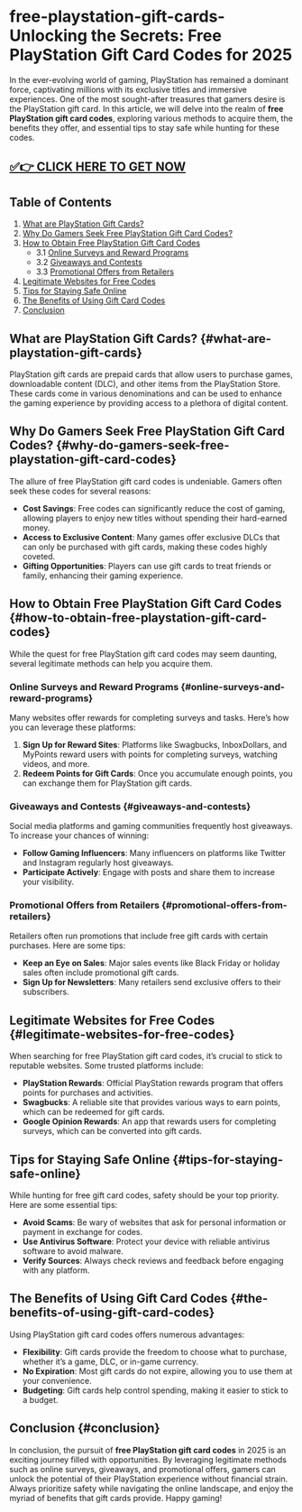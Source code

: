 # free-playstation-gift-cards-Unlocking the Secrets: Free PlayStation Gift Card Codes for 2025

In the ever-evolving world of gaming, PlayStation has remained a dominant force, captivating millions with its exclusive titles and immersive experiences. One of the most sought-after treasures that gamers desire is the PlayStation gift card. In this article, we will delve into the realm of **free PlayStation gift card codes**, exploring various methods to acquire them, the benefits they offer, and essential tips to stay safe while hunting for these codes.


## [✅👉 CLICK HERE TO GET NOW](https://ebdsolutionx.com/alloffer/) ## 

## Table of Contents
1. [What are PlayStation Gift Cards?](#what-are-playstation-gift-cards)
2. [Why Do Gamers Seek Free PlayStation Gift Card Codes?](#why-do-gamers-seek-free-playstation-gift-card-codes)
3. [How to Obtain Free PlayStation Gift Card Codes](#how-to-obtain-free-playstation-gift-card-codes)
   - 3.1 [Online Surveys and Reward Programs](#online-surveys-and-reward-programs)
   - 3.2 [Giveaways and Contests](#giveaways-and-contests)
   - 3.3 [Promotional Offers from Retailers](#promotional-offers-from-retailers)
4. [Legitimate Websites for Free Codes](#legitimate-websites-for-free-codes)
5. [Tips for Staying Safe Online](#tips-for-staying-safe-online)
6. [The Benefits of Using Gift Card Codes](#the-benefits-of-using-gift-card-codes)
7. [Conclusion](#conclusion)

## What are PlayStation Gift Cards? {#what-are-playstation-gift-cards}

PlayStation gift cards are prepaid cards that allow users to purchase games, downloadable content (DLC), and other items from the PlayStation Store. These cards come in various denominations and can be used to enhance the gaming experience by providing access to a plethora of digital content.

## Why Do Gamers Seek Free PlayStation Gift Card Codes? {#why-do-gamers-seek-free-playstation-gift-card-codes}

The allure of free PlayStation gift card codes is undeniable. Gamers often seek these codes for several reasons:

- **Cost Savings**: Free codes can significantly reduce the cost of gaming, allowing players to enjoy new titles without spending their hard-earned money.
- **Access to Exclusive Content**: Many games offer exclusive DLCs that can only be purchased with gift cards, making these codes highly coveted.
- **Gifting Opportunities**: Players can use gift cards to treat friends or family, enhancing their gaming experience.

## How to Obtain Free PlayStation Gift Card Codes {#how-to-obtain-free-playstation-gift-card-codes}

While the quest for free PlayStation gift card codes may seem daunting, several legitimate methods can help you acquire them.

### Online Surveys and Reward Programs {#online-surveys-and-reward-programs}

Many websites offer rewards for completing surveys and tasks. Here’s how you can leverage these platforms:

1. **Sign Up for Reward Sites**: Platforms like Swagbucks, InboxDollars, and MyPoints reward users with points for completing surveys, watching videos, and more.
2. **Redeem Points for Gift Cards**: Once you accumulate enough points, you can exchange them for PlayStation gift cards.

### Giveaways and Contests {#giveaways-and-contests}

Social media platforms and gaming communities frequently host giveaways. To increase your chances of winning:

- **Follow Gaming Influencers**: Many influencers on platforms like Twitter and Instagram regularly host giveaways.
- **Participate Actively**: Engage with posts and share them to increase your visibility.

### Promotional Offers from Retailers {#promotional-offers-from-retailers}

Retailers often run promotions that include free gift cards with certain purchases. Here are some tips:

- **Keep an Eye on Sales**: Major sales events like Black Friday or holiday sales often include promotional gift cards.
- **Sign Up for Newsletters**: Many retailers send exclusive offers to their subscribers.

## Legitimate Websites for Free Codes {#legitimate-websites-for-free-codes}

When searching for free PlayStation gift card codes, it’s crucial to stick to reputable websites. Some trusted platforms include:

- **PlayStation Rewards**: Official PlayStation rewards program that offers points for purchases and activities.
- **Swagbucks**: A reliable site that provides various ways to earn points, which can be redeemed for gift cards.
- **Google Opinion Rewards**: An app that rewards users for completing surveys, which can be converted into gift cards.

## Tips for Staying Safe Online {#tips-for-staying-safe-online}

While hunting for free gift card codes, safety should be your top priority. Here are some essential tips:

- **Avoid Scams**: Be wary of websites that ask for personal information or payment in exchange for codes.
- **Use Antivirus Software**: Protect your device with reliable antivirus software to avoid malware.
- **Verify Sources**: Always check reviews and feedback before engaging with any platform.

## The Benefits of Using Gift Card Codes {#the-benefits-of-using-gift-card-codes}

Using PlayStation gift card codes offers numerous advantages:

- **Flexibility**: Gift cards provide the freedom to choose what to purchase, whether it’s a game, DLC, or in-game currency.
- **No Expiration**: Most gift cards do not expire, allowing you to use them at your convenience.
- **Budgeting**: Gift cards help control spending, making it easier to stick to a budget.

## Conclusion {#conclusion}

In conclusion, the pursuit of **free PlayStation gift card codes** in 2025 is an exciting journey filled with opportunities. By leveraging legitimate methods such as online surveys, giveaways, and promotional offers, gamers can unlock the potential of their PlayStation experience without financial strain. Always prioritize safety while navigating the online landscape, and enjoy the myriad of benefits that gift cards provide. Happy gaming!
